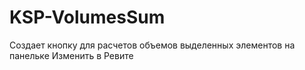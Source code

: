 # KSP-VolumesSum
Создает кнопку для расчетов объемов выделенных элементов на панельке Изменить в Ревите
